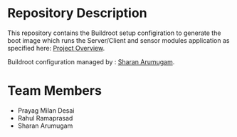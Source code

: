 # Repository Description 
This repository contains the Buildroot setup configiration to generate the boot image which runs the Server/Client and sensor modules application as specified here: [Project Overview](https://github.com/cu-ecen-5013/final-project-prayag2010/wiki/Project-Overview). 

Buildroot configuration managed by : [Sharan Arumugam](https://github.com/sharanaru).  

# Team Members
* Prayag Milan Desai  
* Rahul Ramaprasad  
* Sharan Arumugam

